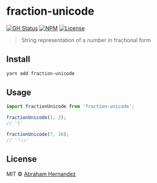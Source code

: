 # fraction-unicode

[![GH Status](https://github.com/abranhe/fraction-unicode/workflows/build/badge.svg)](https://github.com/abranhe/fraction-unicode/actions)
[![NPM](https://img.shields.io/npm/v/fraction-unicode)](https://npmjs.org/fraction-unicode)
[![License](https://img.shields.io/npm/l/fraction-unicode)](https://npmjs.org/fraction-unicode)

> String representation of a number in fractional form

## Install

```bash
yarn add fraction-unicode
```

## Usage

```js
import fractionUnicode from 'fraction-unicode';

fractionUnicode(1, 2);
// '½'

fractionUnicode(7, 16);
// '⁷⁄₁₆'
```

## License

MIT © [Abraham Hernandez](https://abranhe.com)
